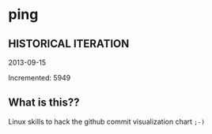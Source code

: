 # ping

## HISTORICAL ITERATION
2013-09-15

Incremented: 5949

## What is this?? 
Linux skills to hack the github commit visualization chart `;-)`
